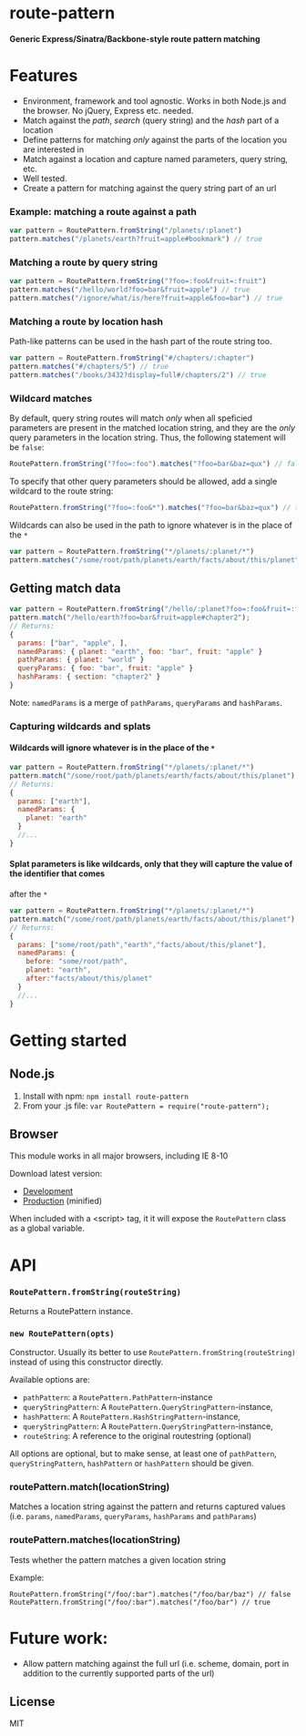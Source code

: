 route-pattern
=

#### Generic Express/Sinatra/Backbone-style route pattern matching

# Features

* Environment, framework and tool agnostic. Works in both Node.js and the browser. No jQuery, Express etc. needed.
* Match against the *path*, *search* (query string) and the *hash* part of a location
* Define patterns for matching *only* against the parts of the location you are interested in
* Match against a location and capture named parameters, query string, etc.
* Well tested.
* Create a pattern for matching against the query string part of an url

### Example: matching a route against a path 

```js
var pattern = RoutePattern.fromString("/planets/:planet")
pattern.matches("/planets/earth?fruit=apple#bookmark") // true
```

### Matching a route by query string

```js
var pattern = RoutePattern.fromString("?foo=:foo&fruit=:fruit")
pattern.matches("/hello/world?foo=bar&fruit=apple") // true
pattern.matches("/ignore/what/is/here?fruit=apple&foo=bar") // true
```

### Matching a route by location hash

Path-like patterns can be used in the hash part of the route string too.

```js
var pattern = RoutePattern.fromString("#/chapters/:chapter")
pattern.matches("#/chapters/5") // true
pattern.matches("/books/3432?display=full#/chapters/2") // true
```

### Wildcard matches 

By default, query string routes will match *only* when all speficied parameters are present in 
the matched location string, and they are the *only* query parameters in the location string.
Thus, the following statement will be `false`:

```js
RoutePattern.fromString("?foo=:foo").matches("?foo=bar&baz=qux") // false
```

To specify that other query parameters should be allowed, add a single wildcard to the route string:

```js
RoutePattern.fromString("?foo=:foo&*").matches("?foo=bar&baz=qux") // true
```

Wildcards can also be used in the path to ignore whatever is in the place of the `*`

```js
var pattern = RoutePattern.fromString("*/planets/:planet/*")
pattern.matches("/some/root/path/planets/earth/facts/about/this/planet") // true
```

## Getting match data

```js
var pattern = RoutePattern.fromString("/hello/:planet?foo=:foo&fruit=:fruit#:section")
pattern.match("/hello/earth?foo=bar&fruit=apple#chapter2");
// Returns:
{
  params: ["bar", "apple", ],
  namedParams: { planet: "earth", foo: "bar", fruit: "apple" }
  pathParams: { planet: "world" }
  queryParams: { foo: "bar", fruit: "apple" }
  hashParams: { section: "chapter2" }
}
```

Note: `namedParams` is a merge of `pathParams`, `queryParams` and `hashParams`.

### Capturing wildcards and splats

#### Wildcards will ignore whatever is in the place of the `*`

```js
var pattern = RoutePattern.fromString("*/planets/:planet/*")
pattern.match("/some/root/path/planets/earth/facts/about/this/planet") // true
// Returns:
{
  params: ["earth"],
  namedParams: {
    planet: "earth"
  }
  //...
}
```

#### Splat parameters is like wildcards, only that they will capture the value of the identifier that comes
after the `*` 

```js
var pattern = RoutePattern.fromString("*/planets/:planet/*")
pattern.match("/some/root/path/planets/earth/facts/about/this/planet")
// Returns:
{
  params: ["some/root/path","earth","facts/about/this/planet"],
  namedParams: {
    before: "some/root/path",
    planet: "earth",
    after:"facts/about/this/planet"
  }
  //...
}
```

# Getting started

## Node.js
1. Install with npm: `npm install route-pattern`
2. From your .js file: `var RoutePattern = require("route-pattern");` 

## Browser

This module works in all major browsers, including IE 8-10

Download latest version:
* [Development](https://raw.github.com/bjoerge/route-pattern/master/route-pattern-0.0.1.js)
* [Production](https://raw.github.com/bjoerge/route-pattern/master/route-pattern-0.0.1.min.js) (minified)

When included with a &lt;script&gt; tag, it it will expose the `RoutePattern` class as a global variable.

# API

### `RoutePattern.fromString(routeString)`
Returns a RoutePattern instance.

### `new RoutePattern(opts)`
Constructor. Usually its better to use `RoutePattern.fromString(routeString)` instead of using this constructor directly.

Available options are:

* `pathPattern`: a `RoutePattern.PathPattern`-instance
* `queryStringPattern`: A `RoutePattern.QueryStringPattern`-instance,
* `hashPattern`: A `RoutePattern.HashStringPattern`-instance,
* `queryStringPattern`: A `RoutePattern.QueryStringPattern`-instance,
* `routeString`: A reference to the original routestring (optional)

All options are optional, but to make sense, at least one of `pathPattern`, `queryStringPattern`, `hashPattern` or `hashPattern` should be given.

### routePattern.match(locationString)
Matches a location string against the pattern and returns captured values (i.e.
`params`, `namedParams`, `queryParams`, `hashParams` and `pathParams`)

### routePattern.matches(locationString)
Tests whether the pattern matches a given location string

Example:
```
RoutePattern.fromString("/foo/:bar").matches("/foo/bar/baz") // false
RoutePattern.fromString("/foo/:bar").matches("/foo/bar") // true
```


# Future work:
* Allow pattern matching against the full url (i.e. scheme, domain, port in addition to the currently supported parts of
the url)


## License

MIT
